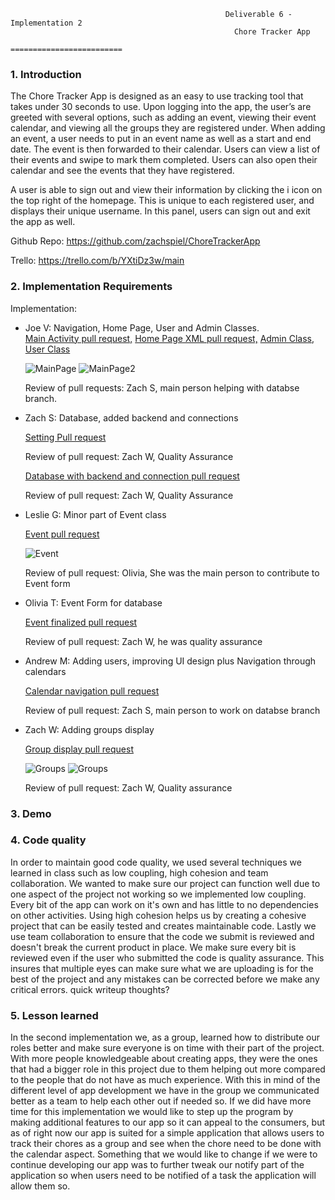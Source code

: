                                                     Deliverable 6 - Implementation 2
                                                      Chore Tracker App
                                                   =========================

<h3>1. Introduction </h3>
The Chore Tracker App is designed as an easy to use tracking tool that takes under 30 seconds to use. Upon logging into the app, the user’s are greeted with several options, such as adding an event, viewing their event calendar, and viewing all the groups they are registered under. When adding an event, a user needs to put in an event name as well as a start and end date. The event is then forwarded to their calendar. Users can view a list of their events and swipe to mark them completed. Users can also open their calendar and see the events that they have registered.

A user is able to sign out and view their information by clicking the i icon on the top right of the homepage. This is unique to each registered user, and displays their unique username. In this panel, users can sign out and exit the app as well.

Github Repo: https://github.com/zachspiel/ChoreTrackerApp

Trello: https://trello.com/b/YXtiDz3w/main

<h3>2. Implementation Requirements</h3>

Implementation:

- Joe V: Navigation, Home Page, User and Admin Classes.  
  [Main Activity pull request,](https://github.com/zachspiel/ChoreTrackerApp/commit/a21e9c1161b902022bd8e556adbbc851c5a716f5)
  [Home Page XML pull request,](https://github.com/zachspiel/ChoreTrackerApp/commit/4bdc2c584db17c2691333f8ad5cb05444527a3dc)
  [Admin Class,](https://github.com/zachspiel/ChoreTrackerApp/blob/master/javasrc/d5templatemethod/Admin.java)
  [User Class](https://github.com/zachspiel/ChoreTrackerApp/blob/master/javasrc/d5templatemethod/User.java)
  
  ![MainPage](https://github.com/zachspiel/ChoreTrackerApp/blob/master/Image%20Resources/JoeMain_Activity.png)
  ![MainPage2](https://github.com/zachspiel/ChoreTrackerApp/blob/master/Image%20Resources/JoeMain_Activity2.png)
  
  Review of pull requests: Zach S, main person helping with databse branch.
  
- Zach S: Database, added backend and connections

  [Setting Pull request](https://github.com/zachspiel/ChoreTrackerApp/commit/ad7b45493c4ba765d21510e6df8d891cfa9be761)
  
  Review of pull request: Zach W, Quality Assurance 
  
  [Database with backend and connection pull request](https://github.com/zachspiel/ChoreTrackerApp/commit/d8fce98026a755504f3d78a68dbc3090ea1eada6)
  
  Review of pull request: Zach W, Quality Assurance
  
- Leslie G: Minor part of Event class

  [Event pull request](https://github.com/zachspiel/ChoreTrackerApp/commit/b7cfab861745e21233cf931d3e948664d15d22f6)
  
  ![Event](https://github.com/zachspiel/ChoreTrackerApp/blob/master/Image%20Resources/LeslieAdd_event.JPG)
  
  Review of pull request: Olivia, She was the main person to contribute to Event form

  
- Olivia T: Event Form for database

  [Event finalized pull request](https://github.com/zachspiel/ChoreTrackerApp/commit/92438da72ada2ce060af277170b125ea9c4b6350)
  
  Review of pull request: Zach W, he was quality assurance

  
- Andrew M: Adding users, improving UI design plus Navigation through calendars

  [Calendar navigation pull request](https://github.com/zachspiel/ChoreTrackerApp/commit/84670e13b3d4bcc12251a5dce977eade449fd2a9)
 
  Review of pull request: Zach S, main person to work on databse branch

- Zach W: Adding groups display

  [Group display pull request](https://github.com/zachspiel/ChoreTrackerApp/commit/ae0eee029989fd5d7c07243f1b308d7139a0fc8d)
  
  ![Groups](https://github.com/zachspiel/ChoreTrackerApp/blob/master/Image%20Resources/ZacharyGroups.JPG)
  ![Groups](https://github.com/zachspiel/ChoreTrackerApp/blob/master/Image%20Resources/ZacharyGroupDisplay.JPG)
  
  Review of pull request: Zach W, Quality assurance


<h3>3. Demo </h3>

<h3>4. Code quality </h3>

In order to maintain good code quality, we used several techniques we learned in class such as low coupling, high cohesion and team collaboration. We wanted to make sure our project can function well due to one aspect of the project not working so we implemented low coupling. Every bit of the app can work on it's own and has little to no dependencies on other activities. Using high cohesion helps us by creating a cohesive project that can be easily tested and creates maintainable code. Lastly we use team collaboration to ensure that the code we submit is reviewed and doesn't break the current product in place. We make sure every bit is reviewed even if the user who submitted the code is quality assurance. This insures that multiple eyes can make sure what we are uploading is for the best of the project and any mistakes can be corrected before we make any critical errors.
quick writeup thoughts?

<h3>5. Lesson learned </h3>

In the second implementation we, as a group, learned how to distribute our roles better and make sure everyone is on time with their part of the project. With more people knowledgeable about creating apps, they were the ones that had a bigger role in this project due to them helping out more compared to the people that do not have as much experience. With this in mind of the different level of app development we have in the group we communicated better as a team to help each other out if needed so. If we did have more time for this implementation we would like to step up the program by making additional features to our app so it can appeal to the consumers, but as of right now our app is suited for a simple application that allows users to track their chores as a group and see when the chore need to be done with the calendar aspect. Something that we would like to change if we were to continue developing our app was to further tweak our notify part of the application so when users need to be notified of a task the application will allow them so.
